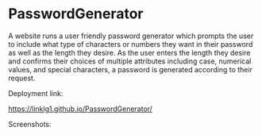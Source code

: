 # PasswordGenerator

A website runs a user friendly password generator which prompts the user to include what type of characters or numbers they want in their password as well as the length they desire. As the user enters the length they desire and confirms their choices of multiple attributes including case, numerical values, and special characters, a password is generated according to their request. 

Deployment link: 

https://linklg1.github.io/PasswordGenerator/

Screenshots: 